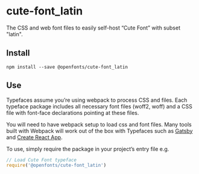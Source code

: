 
# cute-font_latin

The CSS and web font files to easily self-host “Cute Font” with subset "latin".

## Install

`npm install --save @openfonts/cute-font_latin`

## Use

Typefaces assume you’re using webpack to process CSS and files. Each typeface
package includes all necessary font files (woff2, woff) and a CSS file with
font-face declarations pointing at these files.

You will need to have webpack setup to load css and font files. Many tools built
with Webpack will work out of the box with Typefaces such as [Gatsby](https://github.com/gatsbyjs/gatsby)
and [Create React App](https://github.com/facebookincubator/create-react-app).

To use, simply require the package in your project’s entry file e.g.

```javascript
// Load Cute Font typeface
require('@openfonts/cute-font_latin')
```
